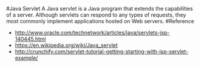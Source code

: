 #Java Servlet 
A Java servlet is a Java program that extends the capabilities of a server. Although servlets can respond to any types of requests, they most commonly implement applications hosted on Web servers.
#Reference
* http://www.oracle.com/technetwork/articles/java/servlets-jsp-140445.html
* https://en.wikipedia.org/wiki/Java_servlet
* http://crunchify.com/servlet-tutorial-getting-starting-with-jsp-servlet-example/
